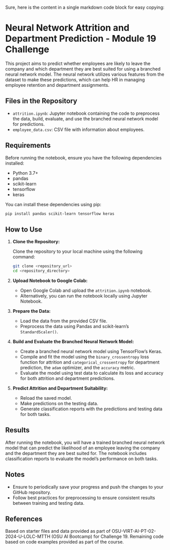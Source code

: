 Sure, here is the content in a single markdown code block for easy copying:


# Neural Network Attrition and Department Prediction - Module 19 Challenge

This project aims to predict whether employees are likely to leave the company and which department they are best suited for using a branched neural network model. The neural network utilizes various features from the dataset to make these predictions, which can help HR in managing employee retention and department assignments.

## Files in the Repository

- `attrition.ipynb`: Jupyter notebook containing the code to preprocess the data, build, evaluate, and use the branched neural network model for predictions.
- `employee_data.csv`: CSV file with information about employees.

## Requirements

Before running the notebook, ensure you have the following dependencies installed:

- Python 3.7+
- pandas
- scikit-learn
- tensorflow
- keras

You can install these dependencies using pip:

```sh
pip install pandas scikit-learn tensorflow keras
```

## How to Use

1. **Clone the Repository:**

   Clone the repository to your local machine using the following command:

   ```sh
   git clone <repository_url>
   cd <repository_directory>
   ```

2. **Upload Notebook to Google Colab:**

   - Open Google Colab and upload the `attrition.ipynb` notebook.
   - Alternatively, you can run the notebook locally using Jupyter Notebook.

3. **Prepare the Data:**

   - Load the data from the provided CSV file.
   - Preprocess the data using Pandas and scikit-learn’s `StandardScaler()`.

4. **Build and Evaluate the Branched Neural Network Model:**

   - Create a branched neural network model using TensorFlow’s Keras.
   - Compile and fit the model using the `binary_crossentropy` loss function for attrition and `categorical_crossentropy` for department prediction, the `adam` optimizer, and the `accuracy` metric.
   - Evaluate the model using test data to calculate its loss and accuracy for both attrition and department predictions.

5. **Predict Attrition and Department Suitability:**

   - Reload the saved model.
   - Make predictions on the testing data.
   - Generate classification reports with the predictions and testing data for both tasks.

## Results

After running the notebook, you will have a trained branched neural network model that can predict the likelihood of an employee leaving the company and the department they are best suited for. The notebook includes classification reports to evaluate the model’s performance on both tasks.

## Notes

- Ensure to periodically save your progress and push the changes to your GitHub repository.
- Follow best practices for preprocessing to ensure consistent results between training and testing data.

## References

Based on starter files and data provided as part of OSU-VIRT-AI-PT-02-2024-U-LOLC-MTTH (OSU AI Bootcamp) for Challenge 19. Remaining code based on code examples provided as part of the course.
